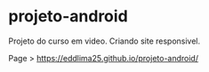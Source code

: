 # projeto-android
Projeto do curso em video. Criando site responsivel.

Page > https://eddlima25.github.io/projeto-android/
